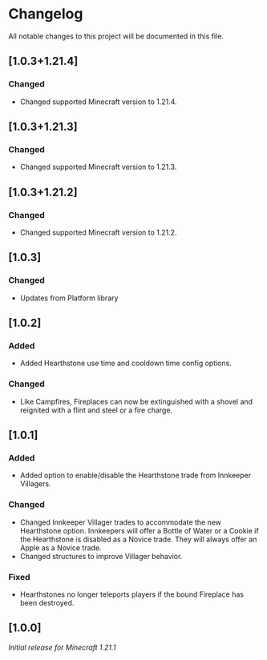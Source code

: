 # Changelog

All notable changes to this project will be documented in this file.

## [1.0.3+1.21.4]

### Changed

- Changed supported Minecraft version to 1.21.4.

## [1.0.3+1.21.3]

### Changed

- Changed supported Minecraft version to 1.21.3.

## [1.0.3+1.21.2]

### Changed

- Changed supported Minecraft version to 1.21.2.

## [1.0.3]

### Changed

- Updates from Platform library

## [1.0.2]

### Added

- Added Hearthstone use time and cooldown time config options.

### Changed

- Like Campfires, Fireplaces can now be extinguished with a shovel and reignited with a flint and steel or a fire charge.

## [1.0.1]

### Added

- Added option to enable/disable the Hearthstone trade from Innkeeper Villagers.

### Changed

- Changed Innkeeper Villager trades to accommodate the new Hearthstone option. 
Innkeepers will offer a Bottle of Water or a Cookie if the Hearthstone is disabled as a Novice trade. 
They will always offer an Apple as a Novice trade.
- Changed structures to improve Villager behavior.

### Fixed

- Hearthstones no longer teleports players if the bound Fireplace has been destroyed.

## [1.0.0]

_Initial release for Minecraft 1.21.1_